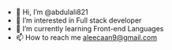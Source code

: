 - 👋 Hi, I’m @abdulali821
- 👀 I’m interested in Full stack developer
- 🌱 I’m currently learning Front-end Languages
- 📫 How to reach me aleecaan9@gmail.com

<!---
abdulali821/abdulali821 is a ✨ special ✨ repository because its `README.md` (this file) appears on your GitHub profile.
You can click the Preview link to take a look at your changes.
--->
